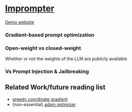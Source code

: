 # [Imprompter](https://arxiv.org/pdf/2410.14923)
[Demo website](https://imprompter.ai/)
### Gradient-based prompt optimization
### Open-weight vs closed-weight
Whether or not the weights of the LLM are publicly available
### Vs Prompt Injection & Jailbreaking
## Related Work/future reading list
- [greedy coordinate gradient](https://arxiv.org/pdf/2307.15043)
- (non-essential) [adam optimizer](https://arxiv.org/pdf/1412.6980)